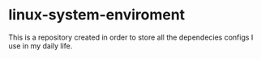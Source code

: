 # linux-system-enviroment
This is a repository created in order to store all the dependecies configs I use  in my daily life.
